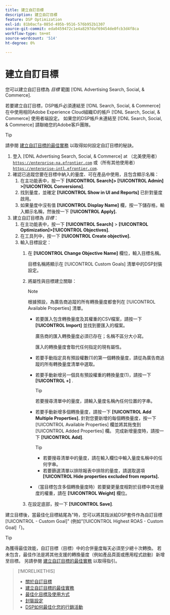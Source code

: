 ```yaml
---
title: 建立自訂目標
description: 建立自訂目標
feature: DSP Optimization
exl-id: 81b0acfa-085d-495b-9516-576b952b1307
source-git-commit: eda0459472c1e4a8297daf69454de0fcb3d4f8ca
workflow-type: tm+mt
source-wordcount: '514'
ht-degree: 0%

---
```


# 建立自訂目標

您可以建立自訂目標為 *目標* 範圍 [!DNL Advertising Search, Social, & Commerce].

若要建立自訂目標，DSP帳戶必須連結至 [!DNL Search, Social, & Commerce] 在中使用相同Adobe Experience Cloud組織ID的帳戶 [!DNL Search, Social, & Commerce] 使用者端設定。 如果您的DSP帳戶未連結至 [!DNL Search, Social, & Commerce] 請聯絡您的Adobe客戶團隊。

>[!TIP]
>
>請參閱 [建立自訂目標的最佳實務](custom-goal-best-practices.md) 以取得如何設定自訂目標的秘訣。

1. 登入 [!DNL Advertising Search, Social, & Commerce] at （北美使用者） [`https://enterprise-na.efrontier.com`](https://enterprise-na.efrontier.com) 或（所有其他使用者） [`https://enterprise-intl.efrontier.com`](https://enterprise-intl.efrontier.com).
1. 確認已追蹤您要在目標中納入的量度、可在產品中使用，且包含顯示名稱：
   1. 在主功能表中，按一下 **[!UICONTROL Search]> [!UICONTROL Admin] >[!UICONTROL Conversions]**.
   1. 找到量度，並確定 **[!UICONTROL Show in UI and Reports]** 已針對量度啟用。
   1. 如果量度中沒有值 **[!UICONTROL Display Name]** 欄，按一下儲存格，輸入顯示名稱，然後按一下 **[!UICONTROL Apply].**
1. 建立自訂目標為 *目標*：
   1. 在主功能表中，按一下 **[!UICONTROL Search]** > **[!UICONTROL Optimization]>[!UICONTROL Objectives]**.
   1. 在工具列中，按一下 **[!UICONTROL Create objective].**
   1. 輸入目標設定：
      1. 在 **[!UICONTROL Change Objective Name]** 欄位，輸入目標名稱。

         目標名稱將顯示在 [!UICONTROL Custom Goals] 清單中的DSP封裝設定。

      1. 將屬性與目標建立關聯：

         >[!NOTE]
         >
         > 根據預設，為廣告商追蹤的所有轉換量度都會列在 [!UICONTROL Available Properties] 清單。

         * 若要匯入包含轉換量度及其權重的CSV檔案，請按一下 **[!UICONTROL Import]** 並找到要匯入的檔案。

           廣告商的匯入轉換量度必須已存在；名稱不區分大小寫。

           匯入的轉換量度會取代任何指定的現有屬性。

         * 若要手動指定具有預設權數(1)的第一個轉換量度，請從為廣告商追蹤的所有轉換量度清單中選取。

         * 若要手動新增另一個具有預設權重的轉換量度(1)，請按一下 **[!UICONTROL +]** .

           >[!TIP]
           >
           > 若要搜尋清單中的量度，請輸入量度名稱內任何位置的字串。

         * 若要手動新增多個轉換量度，請按一下 **[!UICONTROL Add Multiple Properties].** 針對您要新增的每個轉換量度，按一下 [!UICONTROL Available Properties] 欄並將其拖曳到 [!UICONTROL Added Properties] 欄。 完成新增量度時，請按一下 **[!UICONTROL Add]**.

           >[!TIP]
           >
           >* 若要搜尋清單中的量度，請在輸入欄位中輸入量度名稱中的任何字串。
           >* 若要篩選清單以排除報表中排除的量度，請選取選項 **[!UICONTROL Hide properties excluded from reports].**

         * （當目標包含多個轉換量度時）若要變更量度相對於目標中其他量度的權重，請在 **[!UICONTROL Weight]** 欄位。

      1. 在設定底部，按一下 **[!UICONTROL Save]**.

建立目標後，當最佳化目標結尾為&quot;時，您可以將其指派給DSP套件作為自訂目標[!UICONTROL - Custom Goal]&quot; (例如&quot;[!UICONTROL Highest ROAS - Custom Goal]「)。

>[!TIP]
>
>為獲得最佳效能，自訂目標（目標）中的合併量度每天必須至少總十次轉換。 若未包含，最佳作法是將其他支援的轉換量度（例如產品頁面或應用程式啟動）新增至目標。 另請參閱 [建立自訂目標的最佳實務](custom-goal-best-practices.md) 以取得指引。

>[!MORELIKETHIS]
>
>* [關於自訂目標](custom-goal-about.md)
>* [建立自訂目標的最佳實務](custom-goal-best-practices.md)
>* [最佳化目標及使用方式](optimization-goals.md)
>* [封裝設定](/help/dsp/campaign-management/packages/package-settings.md)
> * [DSP如何最佳化您的行銷活動](optimization-how-dsp-optimizes-campaigns.md)
